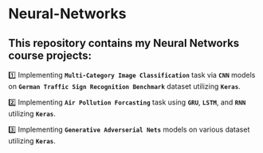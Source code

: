 # Neural-Networks
 ## This repository contains my **Neural Networks** course projects:

:one: Implementing **`Multi-Category Image Classification`** task via **`CNN`** models on **`German Traffic Sign Recognition Benchmark`** dataset utilizing **`Keras`**.

 :two: Implementing **`Air Pollution Forcasting`** task using **`GRU`**, **`LSTM`**, and **`RNN`** utilizing **`Keras`**.

:three: Implementing **`Generative Adverserial Nets`** models on various dataset utilizing **`Keras`**. 



